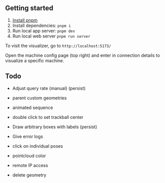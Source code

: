 ## Getting started

1. [Install pnpm](https://pnpm.io/installation)
2. Install dependencies: `pnpm i`
3. Run local app server: `pnpm dev`
4. Run local web server `pnpm run server`

To visit the visualizer, go to `http://localhost:5173/`

Open the machine config page (top right) and enter in connection details to visualize a specific machine.

## Todo

- Adjust query rate (manual) (persist)
- parent custom geometries
- animated sequence
- double click to set trackball center
- Draw arbitrary boxes with labels (persist)
- Give error logs

- click on individual poses
- pointcloud color
- remote IP access
- delete geometry
